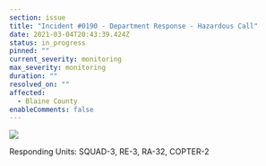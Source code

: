 ```yaml
---
section: issue
title: "Incident #0190 - Department Response - Hazardous Call"
date: 2021-03-04T20:43:39.424Z
status: in_progress
pinned: ""
current_severity: monitoring
max_severity: monitoring
duration: ""
resolved_on: ""
affected:
  - Blaine County
enableComments: false
---
```



![](https://i.imgur.com/gJGyiMq.png)

Responding Units: SQUAD-3, RE-3, RA-32, COPTER-2